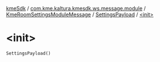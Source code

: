 [kmeSdk](../../../index.md) / [com.kme.kaltura.kmesdk.ws.message.module](../../index.md) / [KmeRoomSettingsModuleMessage](../index.md) / [SettingsPayload](index.md) / [&lt;init&gt;](./-init-.md)

# &lt;init&gt;

`SettingsPayload()`